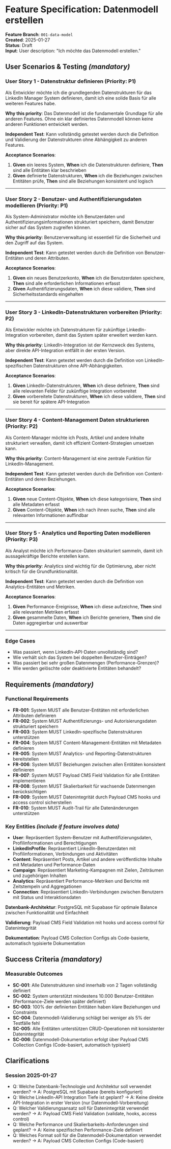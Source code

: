 # Feature Specification: Datenmodell erstellen

**Feature Branch**: `001-data-model`  
**Created**: 2025-01-27  
**Status**: Draft  
**Input**: User description: "Ich möchte das Datenmodell erstellen."

## User Scenarios & Testing _(mandatory)_

### User Story 1 - Datenstruktur definieren (Priority: P1)

Als Entwickler möchte ich die grundlegenden Datenstrukturen für das LinkedIn Manager System definieren, damit ich eine solide Basis für alle weiteren Features habe.

**Why this priority**: Das Datenmodell ist die fundamentale Grundlage für alle anderen Features. Ohne ein klar definiertes Datenmodell können keine anderen Funktionen entwickelt werden.

**Independent Test**: Kann vollständig getestet werden durch die Definition und Validierung der Datenstrukturen ohne Abhängigkeit zu anderen Features.

**Acceptance Scenarios**:

1. **Given** ein leeres System, **When** ich die Datenstrukturen definiere, **Then** sind alle Entitäten klar beschrieben
2. **Given** definierte Datenstrukturen, **When** ich die Beziehungen zwischen Entitäten prüfe, **Then** sind alle Beziehungen konsistent und logisch

---

### User Story 2 - Benutzer- und Authentifizierungsdaten modellieren (Priority: P1)

Als System-Administrator möchte ich Benutzerdaten und Authentifizierungsinformationen strukturiert speichern, damit Benutzer sicher auf das System zugreifen können.

**Why this priority**: Benutzerverwaltung ist essentiell für die Sicherheit und den Zugriff auf das System.

**Independent Test**: Kann getestet werden durch die Definition von Benutzer-Entitäten und deren Attributen.

**Acceptance Scenarios**:

1. **Given** ein neues Benutzerkonto, **When** ich die Benutzerdaten speichere, **Then** sind alle erforderlichen Informationen erfasst
2. **Given** Authentifizierungsdaten, **When** ich diese validiere, **Then** sind Sicherheitsstandards eingehalten

---

### User Story 3 - LinkedIn-Datenstrukturen vorbereiten (Priority: P2)

Als Entwickler möchte ich Datenstrukturen für zukünftige LinkedIn-Integration vorbereiten, damit das System später erweitert werden kann.

**Why this priority**: LinkedIn-Integration ist der Kernzweck des Systems, aber direkte API-Integration entfällt in der ersten Version.

**Independent Test**: Kann getestet werden durch die Definition von LinkedIn-spezifischen Datenstrukturen ohne API-Abhängigkeiten.

**Acceptance Scenarios**:

1. **Given** LinkedIn-Datenstrukturen, **When** ich diese definiere, **Then** sind alle relevanten Felder für zukünftige Integration vorbereitet
2. **Given** vorbereitete Datenstrukturen, **When** ich diese validiere, **Then** sind sie bereit für spätere API-Integration

---

### User Story 4 - Content-Management Daten strukturieren (Priority: P2)

Als Content-Manager möchte ich Posts, Artikel und andere Inhalte strukturiert verwalten, damit ich effizient Content-Strategien umsetzen kann.

**Why this priority**: Content-Management ist eine zentrale Funktion für LinkedIn-Management.

**Independent Test**: Kann getestet werden durch die Definition von Content-Entitäten und deren Beziehungen.

**Acceptance Scenarios**:

1. **Given** neue Content-Objekte, **When** ich diese kategorisiere, **Then** sind alle Metadaten erfasst
2. **Given** Content-Objekte, **When** ich nach ihnen suche, **Then** sind alle relevanten Informationen auffindbar

---

### User Story 5 - Analytics und Reporting Daten modellieren (Priority: P3)

Als Analyst möchte ich Performance-Daten strukturiert sammeln, damit ich aussagekräftige Berichte erstellen kann.

**Why this priority**: Analytics sind wichtig für die Optimierung, aber nicht kritisch für die Grundfunktionalität.

**Independent Test**: Kann getestet werden durch die Definition von Analytics-Entitäten und Metriken.

**Acceptance Scenarios**:

1. **Given** Performance-Ereignisse, **When** ich diese aufzeichne, **Then** sind alle relevanten Metriken erfasst
2. **Given** gesammelte Daten, **When** ich Berichte generiere, **Then** sind die Daten aggregierbar und auswertbar

---

### Edge Cases

- Was passiert, wenn LinkedIn-API-Daten unvollständig sind?
- Wie verhält sich das System bei doppelten Benutzer-Einträgen?
- Was passiert bei sehr großen Datenmengen (Performance-Grenzen)?
- Wie werden gelöschte oder deaktivierte Entitäten behandelt?

## Requirements _(mandatory)_

### Functional Requirements

- **FR-001**: System MUST alle Benutzer-Entitäten mit erforderlichen Attributen definieren
- **FR-002**: System MUST Authentifizierungs- und Autorisierungsdaten strukturiert speichern
- **FR-003**: System MUST LinkedIn-spezifische Datenstrukturen unterstützen
- **FR-004**: System MUST Content-Management-Entitäten mit Metadaten definieren
- **FR-005**: System MUST Analytics- und Reporting-Datenstrukturen bereitstellen
- **FR-006**: System MUST Beziehungen zwischen allen Entitäten konsistent definieren
- **FR-007**: System MUST Payload CMS Field Validation für alle Entitäten implementieren
- **FR-008**: System MUST Skalierbarkeit für wachsende Datenmengen berücksichtigen
- **FR-009**: System MUST Datenintegrität durch Payload CMS hooks und access control sicherstellen
- **FR-010**: System MUST Audit-Trail für alle Datenänderungen unterstützen

### Key Entities _(include if feature involves data)_

- **User**: Repräsentiert System-Benutzer mit Authentifizierungsdaten, Profilinformationen und Berechtigungen
- **LinkedInProfile**: Repräsentiert LinkedIn-Benutzerdaten mit Profilinformationen, Verbindungen und Aktivitäten
- **Content**: Repräsentiert Posts, Artikel und andere veröffentlichte Inhalte mit Metadaten und Performance-Daten
- **Campaign**: Repräsentiert Marketing-Kampagnen mit Zielen, Zeiträumen und zugehörigen Inhalten
- **Analytics**: Repräsentiert Performance-Metriken und Berichte mit Zeitstempeln und Aggregationen
- **Connection**: Repräsentiert LinkedIn-Verbindungen zwischen Benutzern mit Status und Interaktionsdaten

**Datenbank-Architektur**: PostgreSQL mit Supabase für optimale Balance zwischen Funktionalität und Einfachheit

**Validierung**: Payload CMS Field Validation mit hooks und access control für Datenintegrität

**Dokumentation**: Payload CMS Collection Configs als Code-basierte, automatisch typisierte Dokumentation

## Success Criteria _(mandatory)_

### Measurable Outcomes

- **SC-001**: Alle Datenstrukturen sind innerhalb von 2 Tagen vollständig definiert
- **SC-002**: System unterstützt mindestens 10.000 Benutzer-Entitäten (Performance-Ziele werden später definiert)
- **SC-003**: 100% der definierten Entitäten haben klare Beziehungen und Constraints
- **SC-004**: Datenmodell-Validierung schlägt bei weniger als 5% der Testfälle fehl
- **SC-005**: Alle Entitäten unterstützen CRUD-Operationen mit konsistenter Datenintegrität
- **SC-006**: Datenmodell-Dokumentation erfolgt über Payload CMS Collection Configs (Code-basiert, automatisch typisiert)

## Clarifications

### Session 2025-01-27

- Q: Welche Datenbank-Technologie und Architektur soll verwendet werden? → A: PostgreSQL mit Supabase (bereits konfiguriert)
- Q: Welche LinkedIn-API Integration Tiefe ist geplant? → A: Keine direkte API-Integration in erster Version (nur Datenmodell-Vorbereitung)
- Q: Welcher Validierungsansatz soll für Datenintegrität verwendet werden? → A: Payload CMS Field Validation (validate, hooks, access control)
- Q: Welche Performance und Skalierbarkeits-Anforderungen sind geplant? → A: Keine spezifischen Performance-Ziele definiert
- Q: Welches Format soll für die Datenmodell-Dokumentation verwendet werden? → A: Payload CMS Collection Configs (Code-basiert)

